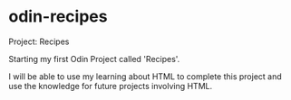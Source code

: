 # odin-recipes
Project: Recipes

Starting my first Odin Project called 'Recipes'. 

I will be able to use my learning about HTML to complete this project and use the knowledge for future projects involving HTML.
